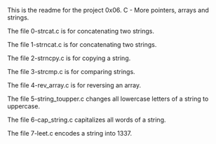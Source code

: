 This is the readme for the project 0x06. C - More pointers, arrays and strings.

The file 0-strcat.c is for concatenating two strings.

The file 1-strncat.c is for concatenating two strings.

The file 2-strncpy.c is for copying a string.

The file 3-strcmp.c is for comparing strings.

The file 4-rev_array.c is for reversing an array.

The file 5-string_toupper.c changes all lowercase letters of a string to uppercase.

The file 6-cap_string.c capitalizes all words of a string.

The file 7-leet.c encodes a string into 1337.


